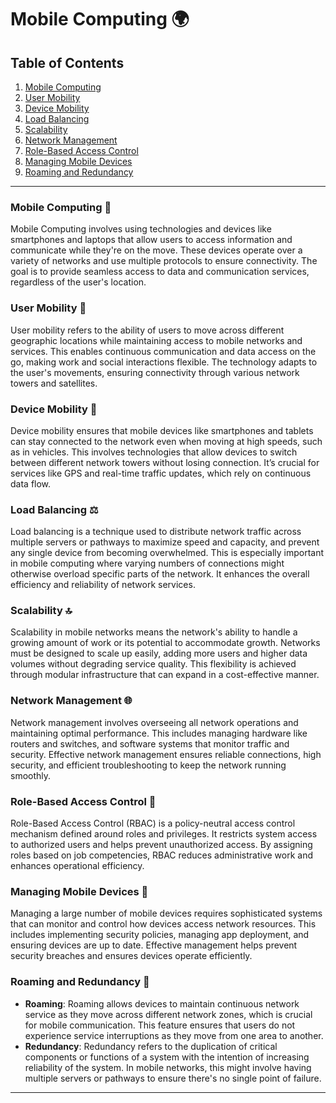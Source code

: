 
# Mobile Computing 🌍

## Table of Contents
1. [Mobile Computing](#mobile-computing)
2. [User Mobility](#user-mobility)
3. [Device Mobility](#device-mobility)
4. [Load Balancing](#load-balancing)
5. [Scalability](#scalability)
6. [Network Management](#network-management)
7. [Role-Based Access Control](#role-based-access-control)
8. [Managing Mobile Devices](#managing-mobile-devices)
9. [Roaming and Redundancy](#roaming-and-redundancy)

---

### Mobile Computing 📱
Mobile Computing involves using technologies and devices like smartphones and laptops that allow users to access information and communicate while they're on the move. These devices operate over a variety of networks and use multiple protocols to ensure connectivity. The goal is to provide seamless access to data and communication services, regardless of the user's location.

### User Mobility 🚶
User mobility refers to the ability of users to move across different geographic locations while maintaining access to mobile networks and services. This enables continuous communication and data access on the go, making work and social interactions flexible. The technology adapts to the user's movements, ensuring connectivity through various network towers and satellites.

### Device Mobility 🚚
Device mobility ensures that mobile devices like smartphones and tablets can stay connected to the network even when moving at high speeds, such as in vehicles. This involves technologies that allow devices to switch between different network towers without losing connection. It’s crucial for services like GPS and real-time traffic updates, which rely on continuous data flow.

### Load Balancing ⚖️
Load balancing is a technique used to distribute network traffic across multiple servers or pathways to maximize speed and capacity, and prevent any single device from becoming overwhelmed. This is especially important in mobile computing where varying numbers of connections might otherwise overload specific parts of the network. It enhances the overall efficiency and reliability of network services.

### Scalability 🔝
Scalability in mobile networks means the network's ability to handle a growing amount of work or its potential to accommodate growth. Networks must be designed to scale up easily, adding more users and higher data volumes without degrading service quality. This flexibility is achieved through modular infrastructure that can expand in a cost-effective manner.

### Network Management 🌐
Network management involves overseeing all network operations and maintaining optimal performance. This includes managing hardware like routers and switches, and software systems that monitor traffic and security. Effective network management ensures reliable connections, high security, and efficient troubleshooting to keep the network running smoothly.

### Role-Based Access Control 🔐
Role-Based Access Control (RBAC) is a policy-neutral access control mechanism defined around roles and privileges. It restricts system access to authorized users and helps prevent unauthorized access. By assigning roles based on job competencies, RBAC reduces administrative work and enhances operational efficiency.

### Managing Mobile Devices 📲
Managing a large number of mobile devices requires sophisticated systems that can monitor and control how devices access network resources. This includes implementing security policies, managing app deployment, and ensuring devices are up to date. Effective management helps prevent security breaches and ensures devices operate efficiently.

### Roaming and Redundancy 🔄
- **Roaming**: Roaming allows devices to maintain continuous network service as they move across different network zones, which is crucial for mobile communication. This feature ensures that users do not experience service interruptions as they move from one area to another.
- **Redundancy**: Redundancy refers to the duplication of critical components or functions of a system with the intention of increasing reliability of the system. In mobile networks, this might involve having multiple servers or pathways to ensure there's no single point of failure.

---
